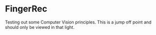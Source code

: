 # FingerRec
Testing out some Computer Vision principles. This is a jump off point and should only be viewed in that light.
